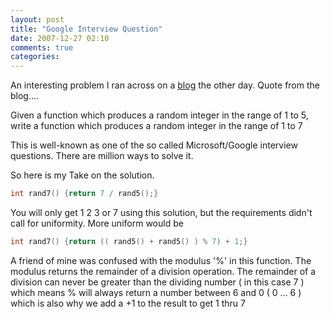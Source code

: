 ```yaml
---
layout: post
title: "Google Interview Question"
date: 2007-12-27 02:10
comments: true
categories: 
---
```


An interesting problem I ran across on a 
[blog](http://ariya.blogspot.com/2007/11/random-number-15-to-17.html)
the other day.  Quote from the blog....

Given a function which produces a random integer in the range of 1 to 5, write
a function which produces a random integer in the range of 1 to 7
<!-- more -->
This is well-known as one of the so called Microsoft/Google interview
questions. There are million ways to solve it.

So here is my Take on the solution.
``` cpp
int rand7() {return 7 / rand5();}
```
You will only get 1 2 3 or 7 using this solution, but the requirements didn't
call for uniformity. More uniform would be
``` cpp
int rand7() {return (( rand5() + rand5() ) % 7) + 1;}
```
A friend of mine was confused with the modulus '%' in this function. The
modulus returns the remainder of a division operation. The remainder of a
division can never be greater than the dividing number ( in this case 7 ) which
means % will always return a number between 6 and 0 ( 0 ... 6 ) which is also
why we add a +1 to the result to get 1 thru 7

